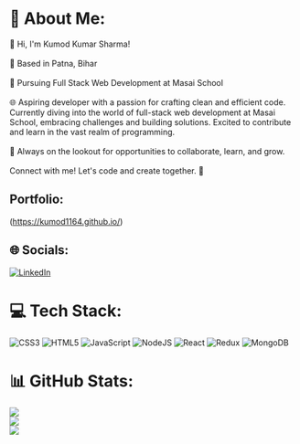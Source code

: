 # 💫 About Me:
👋 Hi, I'm Kumod Kumar Sharma!<br><br>📍 Based in Patna, Bihar<br><br>🚀 Pursuing Full Stack Web Development at Masai School<br><br>🌐 Aspiring developer with a passion for crafting clean and efficient code. Currently diving into the world of full-stack web development at Masai School, embracing challenges and building solutions. Excited to contribute and learn in the vast realm of programming.<br><br>🌱 Always on the lookout for opportunities to collaborate, learn, and grow.<br><br>Connect with me! Let's code and create together. 🚀

## Portfolio:
(https://kumod1164.github.io/)<br/>


## 🌐 Socials:
[![LinkedIn](https://img.shields.io/badge/LinkedIn-%230077B5.svg?logo=linkedin&logoColor=white)](https://linkedin.com/in/kumodks) 

# 💻 Tech Stack:
![CSS3](https://img.shields.io/badge/css3-%231572B6.svg?style=for-the-badge&logo=css3&logoColor=white) ![HTML5](https://img.shields.io/badge/html5-%23E34F26.svg?style=for-the-badge&logo=html5&logoColor=white) ![JavaScript](https://img.shields.io/badge/javascript-%23323330.svg?style=for-the-badge&logo=javascript&logoColor=%23F7DF1E) ![NodeJS](https://img.shields.io/badge/node.js-6DA55F?style=for-the-badge&logo=node.js&logoColor=white) ![React](https://img.shields.io/badge/react-%2320232a.svg?style=for-the-badge&logo=react&logoColor=%2361DAFB) ![Redux](https://img.shields.io/badge/redux-%23593d88.svg?style=for-the-badge&logo=redux&logoColor=white) ![MongoDB](https://img.shields.io/badge/MongoDB-%234ea94b.svg?style=for-the-badge&logo=mongodb&logoColor=white)
# 📊 GitHub Stats:
![](https://github-readme-stats.vercel.app/api?username=kumod1164&theme=dark&hide_border=false&include_all_commits=false&count_private=false)<br/>
![](https://github-readme-streak-stats.herokuapp.com/?user=kumod1164&theme=dark&hide_border=false)<br/>
![](https://github-readme-stats.vercel.app/api/top-langs/?username=kumod1164&theme=dark&hide_border=false&include_all_commits=false&count_private=false&layout=compact)

